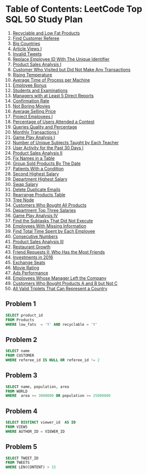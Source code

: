 # Table of Contents: LeetCode Top SQL 50 Study Plan

1. [Recyclable and Low Fat Products](#)
2. [Find Customer Referee](#)
3. [Big Countries](#)
4. [Article Views I](#)
5. [Invalid Tweets](#)
6. [Replace Employee ID With The Unique Identifier](#)
7. [Product Sales Analysis I](#)
8. [Customer Who Visited but Did Not Make Any Transactions](#)
9. [Rising Temperature](#)
10. [Average Time of Process per Machine](#)
11. [Employee Bonus](#)
12. [Students and Examinations](#)
13. [Managers with at Least 5 Direct Reports](#)
14. [Confirmation Rate](#)
15. [Not Boring Movies](#)
16. [Average Selling Price](#)
17. [Project Employees I](#)
18. [Percentage of Users Attended a Contest](#)
19. [Queries Quality and Percentage](#)
20. [Monthly Transactions I](#)
21. [Game Play Analysis I](#)
22. [Number of Unique Subjects Taught by Each Teacher](#)
23. [User Activity for the Past 30 Days I](#)
24. [Product Sales Analysis II](#)
25. [Fix Names in a Table](#)
26. [Group Sold Products By The Date](#)
27. [Patients With a Condition](#)
28. [Second Highest Salary](#)
29. [Department Highest Salary](#)
30. [Swap Salary](#)
31. [Delete Duplicate Emails](#)
32. [Rearrange Products Table](#)
33. [Tree Node](#)
34. [Customers Who Bought All Products](#)
35. [Department Top Three Salaries](#)
36. [Game Play Analysis IV](#)
37. [Find the Subtasks That Did Not Execute](#)
38. [Employees With Missing Information](#)
39. [Find Total Time Spent by Each Employee](#)
40. [Consecutive Numbers](#)
41. [Product Sales Analysis III](#)
42. [Restaurant Growth](#)
43. [Friend Requests II: Who Has the Most Friends](#)
44. [Investments in 2016](#)
45. [Exchange Seats](#)
46. [Movie Rating](#)
47. [Ads Performance](#)
48. [Employees Whose Manager Left the Company](#)
49. [Customers Who Bought Products A and B but Not C](#)
50. [All Valid Triplets That Can Represent a Country](#)


## Problem 1
```sql
SELECT product_id 
FROM Products
WHERE low_fats  = 'Y' AND recyclable = 'Y'
```

## Problem 2
```sql
SELECT name
FROM CUSTOMER
WHERE referee_id IS NULL OR referee_id != 2  
```

## Problem 3
```sql
SELECT name, population, area
FROM WORLD
WHERE  area >= 3000000 OR population >= 25000000
```

## Problem 4
```sql
SELECT DISTINCT viewer_id  AS ID
FROM VIEWS
WHERE AUTHOR_ID = VIEWER_ID
```

## Problem 5
```sql
SELECT TWEET_ID
FROM TWEETS
WHERE LEN(CONTENT) > 15
```
